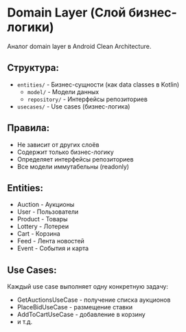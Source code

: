 # Domain Layer (Слой бизнес-логики)

Аналог domain layer в Android Clean Architecture.

## Структура:
- `entities/` - Бизнес-сущности (как data classes в Kotlin)
  - `model/` - Модели данных
  - `repository/` - Интерфейсы репозиториев
- `usecases/` - Use cases (бизнес-логика)

## Правила:
- Не зависит от других слоёв
- Содержит только бизнес-логику
- Определяет интерфейсы репозиториев
- Все модели иммутабельны (readonly)

## Entities:
- Auction - Аукционы
- User - Пользователи
- Product - Товары
- Lottery - Лотереи
- Cart - Корзина
- Feed - Лента новостей
- Event - События и карта

## Use Cases:
Каждый use case выполняет одну конкретную задачу:
- GetAuctionsUseCase - получение списка аукционов
- PlaceBidUseCase - размещение ставки
- AddToCartUseCase - добавление в корзину
- и т.д.
